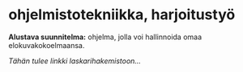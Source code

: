 # ohjelmistotekniikka, harjoitustyö

**Alustava suunnitelma:** ohjelma, jolla voi hallinnoida omaa elokuvakokoelmaansa.

*Tähän tulee linkki laskarihakemistoon...*
